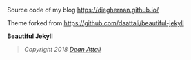 Source code of my blog https://dieghernan.github.io/

Theme forked from https://github.com/daattali/beautiful-jekyll

**Beautiful Jekyll**
> *Copyright 2018 [Dean Attali](https://deanattali.com)*
